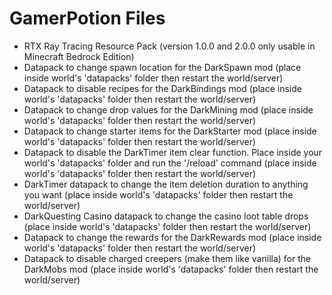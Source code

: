 # GamerPotion Files

- RTX Ray Tracing Resource Pack (version 1.0.0 and 2.0.0 only usable in Minecraft Bedrock Edition)
- Datapack to change spawn location for the DarkSpawn mod  (place inside world's  'datapacks' folder then restart the world/server)
- Datapack to disable recipes for the DarkBindings mod  (place inside world's  'datapacks' folder then restart the world/server)
- Datapack to change drop values for the DarkMining mod  (place inside world's  'datapacks' folder then restart the world/server)
- Datapack to change starter items for the DarkStarter mod  (place inside world's  'datapacks' folder then restart the world/server)
- Datapack to disable the DarkTimer item clear function. Place inside your world's 'datapacks' folder and run the '/reload' command  (place inside world's  'datapacks' folder then restart the world/server)
- DarkTimer datapack to change the item deletion duration to anything you want  (place inside world's  'datapacks' folder then restart the world/server)
- DarkQuesting Casino datapack to change the casino loot table drops  (place inside world's  'datapacks' folder then restart the world/server)
- Datapack to change the rewards for the DarkRewards mod  (place inside world's  'datapacks' folder then restart the world/server)
- Datapack to disable charged creepers (make them like vanilla) for the DarkMobs mod  (place inside world's  'datapacks' folder then restart the world/server)
